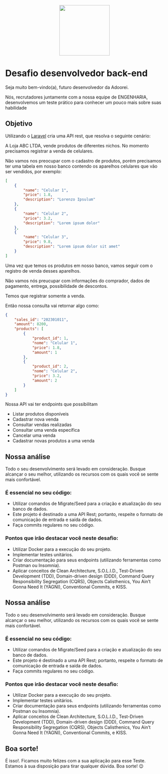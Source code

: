 <p align="center">
<a href="hhttps://www.adoorei.com.br/" target="_blank">
<img src="https://adoorei.s3.us-east-2.amazonaws.com/images/loje_teste_logoadoorei_1662476663.png" width="160"></a>
</p>

# Desafio desenvolvedor back-end

Seja muito bem-vindo(a), futuro desenvolvedor da Adoorei.

Nós, recrutadores juntamente com a nossa equipe de ENGENHARIA, desenvolvemos um teste prático para conhecer um pouco mais sobre suas habilidade

## Objetivo

Utilizando o <a href=“https://laravel.com/docs/10.x“>Laravel</a> cria uma API rest, que resolva o seguinte cenário:

A Loja ABC LTDA, vende produtos de diferentes nichos. No momento precisamos registrar a venda de celulares.

Não vamos nos preocupar com o cadastro de produtos, porém precisamos ter uma tabela em nosso banco contendo os aparelhos celulares que vão ser vendidos, por exemplo:

```json
[
    {
        "name": "Celular 1",
        "price": 1.8,
        "description": "Lorenzo Ipsulum"
    },
    {
        "name": "Celular 2",
        "price": 3.2,
        "description": "Lorem ipsum dolor"
    },
    {
        "name": "Celular 3",
        "price": 9.8,
        "description": "Lorem ipsum dolor sit amet"
    }
]
```

Uma vez que temos os produtos em nosso banco, vamos seguir com o registro de venda desses aparelhos.

Não vamos nós preucupar com informações do comprador, dados de pagamento, entrega, possibilidade de descontos.

Temos que registrar somente a venda.

Então nossa consulta vai retornar algo como:

```json
{
    "sales_id": "202301011",
    "amount": 8200,
    "products": [
        {
            "product_id": 1,
            "nome": "Celular 1",
            "price": 1.8,
            "amount": 1
        },
        {
            "product_id": 2,
            "nome": "Celular 2",
            "price": 3.2,
            "amount": 2
        }
    ]
}
```

Nossa API vai ter endpoints que possibilitam

-   Listar produtos disponíveis
-   Cadastrar nova venda
-   Consultar vendas realizadas
-   Consultar uma venda específica
-   Cancelar uma venda
-   Cadastrar novas produtos a uma venda

## Nossa análise

Todo o seu desenvolvimento será levado em consideração. Busque alcançar o seu melhor, utilizando os recursos com os quais você se sente mais confortável.

### É essencial no seu código:

-   Utilizar comandos de Migrate/Seed para a criação e atualização do seu banco de dados.
-   Este projeto é destinado a uma API Rest; portanto, respeite o formato de comunicação de entrada e saída de dados.
-   Faça commits regulares no seu código.

### Pontos que irão destacar você neste desafio:

-   Utilizar Docker para a execução do seu projeto.
-   Implementar testes unitários.
-   Criar documentação para seus endpoints (utilizando ferramentas como Postman ou Insomnia).
-   Aplicar conceitos de Clean Architecture, S.O.L.I.D., Test-Driven Development (TDD), Domain-driven design (DDD), Command Query Responsibility Segregation (CQRS), Objects Calisthenics, You Ain’t Gonna Need It (YAGNI), Conventional Commits, e KISS.

## Nossa análise

Todo o seu desenvolvimento será levado em consideração. Busque alcançar o seu melhor, utilizando os recursos com os quais você se sente mais confortável.

### É essencial no seu código:

-   Utilizar comandos de Migrate/Seed para a criação e atualização do seu banco de dados.
-   Este projeto é destinado a uma API Rest; portanto, respeite o formato de comunicação de entrada e saída de dados.
-   Faça commits regulares no seu código.

### Pontos que irão destacar você neste desafio:

-   Utilizar Docker para a execução do seu projeto.
-   Implementar testes unitários.
-   Criar documentação para seus endpoints (utilizando ferramentas como Postman ou Insomnia).
-   Aplicar conceitos de Clean Architecture, S.O.L.I.D., Test-Driven Development (TDD), Domain-driven design (DDD), Command Query Responsibility Segregation (CQRS), Objects Calisthenics, You Ain’t Gonna Need It (YAGNI), Conventional Commits, e KISS.

## Boa sorte!

É isso!. Ficamos muito felizes com a sua aplicação para esse Teste. Estamos à sua disposição para tirar qualquer dúvida. Boa sorte! 😉
